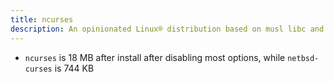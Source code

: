 ```yaml
---
title: ncurses
description: An opinionated Linux® distribution based on musl libc and toybox
---
```


- `ncurses` is 18 MB after install after disabling most options, while `netbsd-curses` is 744 KB
